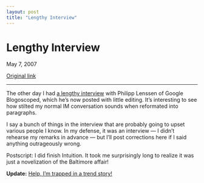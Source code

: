 ```yaml
---
layout: post
title: "Lengthy Interview"
---
```

Lengthy Interview
=================

May 7, 2007

[Original link](http://www.aaronsw.com/weblog/interview2)

* * * * *

The other day I had [a lengthy
interview](http://blog.outer-court.com/archive/2007-05-07-n78.html) with
Philipp Lenssen of Google Blogoscoped, which he’s now posted with little
editing. It’s interesting to see how stilted my normal IM conversation
sounds when reformated into paragraphs.

I say a bunch of things in the interview that are probably going to
upset various people I know. In my defense, it was an interview — I
didn’t rehearse my remarks in advance — but I’ll post corrections here
if I said anything outrageously wrong.

Postscript: I did finish Intuition. It took me surprisingly long to
realize it was just a novelization of the Baltimore affair!

**Update:** [Help, I’m trapped in a trend
story!](http://valleywag.com/tech/archetypes/the-nontrepreneur-258466.php)
